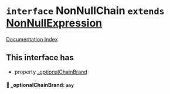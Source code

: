 # `interface` NonNullChain `extends` [NonNullExpression](../interface.NonNullExpression/README.md)

[Documentation Index](../README.md)

## This interface has

- property [\_optionalChainBrand](#-optionalchainbrand-any)


#### 📄 \_optionalChainBrand: `any`



